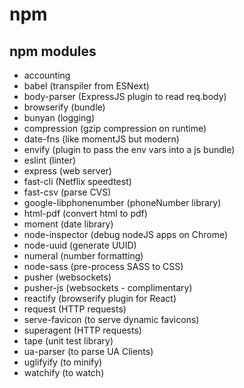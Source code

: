 # npm

## npm modules

- accounting 
- babel (transpiler from ESNext)
- body-parser (ExpressJS plugin to read req.body)
- browserify (bundle)
- bunyan (logging)
- compression (gzip compression on runtime)
- date-fns (like momentJS but modern)
- envify (plugin to pass the env vars into a js bundle)
- eslint (linter)
- express (web server)
- fast-cli (Netflix speedtest)
- fast-csv (parse CVS)
- google-libphonenumber (phoneNumber library)
- html-pdf (convert html to pdf)
- moment (date library)
- node-inspector (debug nodeJS apps on Chrome)
- node-uuid (generate UUID)
- numeral (number formatting)
- node-sass (pre-process SASS to CSS)
- pusher (websockets)
- pusher-js (websockets - complimentary)
- reactify (browserify plugin for React)
- request (HTTP requests)
- serve-favicon (to serve dynamic favicons)
- superagent (HTTP requests)
- tape (unit test library)
- ua-parser (to parse UA Clients)
- uglifyify (to minify)
- watchify (to watch)